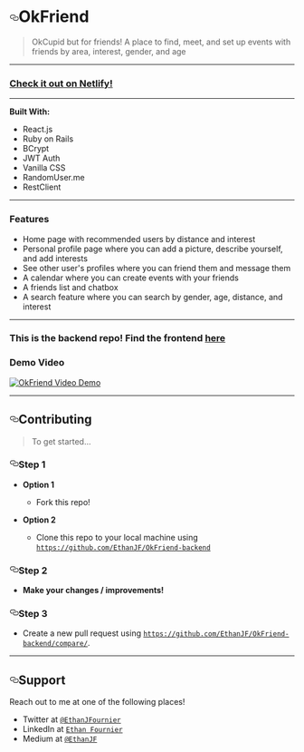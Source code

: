 <h1><a id="user-content-repository-title-goes-here" class="anchor" aria-hidden="true" href="#repository-title-goes-here"><svg class="octicon octicon-link" viewBox="0 0 16 16" version="1.1" width="16" height="16" aria-hidden="true"><path fill-rule="evenodd" d="M4 9h1v1H4c-1.5 0-3-1.69-3-3.5S2.55 3 4 3h4c1.45 0 3 1.69 3 3.5 0 1.41-.91 2.72-2 3.25V8.59c.58-.45 1-1.27 1-2.09C10 5.22 8.98 4 8 4H4c-.98 0-2 1.22-2 2.5S3 9 4 9zm9-3h-1v1h1c1 0 2 1.22 2 2.5S13.98 12 13 12H9c-.98 0-2-1.22-2-2.5 0-.83.42-1.64 1-2.09V6.25c-1.09.53-2 1.84-2 3.25C6 11.31 7.55 13 9 13h4c1.45 0 3-1.69 3-3.5S14.5 6 13 6z"></path></svg></a>OkFriend</h1>
<blockquote>
<p>OkCupid but for friends! A place to find, meet, and set up events with friends by area, interest, gender, and age</p>
</blockquote>
<hr></hr>
  <h3><a href="https://okfriend.netlify.app/" target="_blank" >Check it out on Netlify!</a></h3>
<hr></hr>
<p><strong>Built With:</strong></p>
<ul>
  <li>React.js</li>
  <li>Ruby on Rails</li>
  <li>BCrypt</li>
  <li>JWT Auth</li>
  <li>Vanilla CSS</li>
  <li>RandomUser.me</li>
  <li>RestClient</li>
</ul>
<hr>
</hr>
<h3>Features</h3>
<ul>
    <li>Home page with recommended users by distance and interest</li>
    <li>Personal profile page where you can add a picture, describe yourself, and add interests</li>
    <li>See other user's profiles where you can friend them and message them</li>
    <li>A calendar where you can create events with your friends</li>
    <li>A friends list and chatbox</li>
    <li>A search feature where you can search by gender, age, distance, and interest</li>
</ul>
<hr>
</hr>
<h3>This is the backend repo! Find the frontend <a href="https://github.com/EthanJF/OkFriend-frontend" target="_blank">here</a></h3>
</hr>
<h3>Demo Video</h3>
<a href="https://www.youtube.com/watch?v=2_kQhrBMee4" target="_blank"><img src="https://img.youtube.com/vi/2_kQhrBMee4/0.jpg" alt="OkFriend Video Demo"/>
</a>
<hr></hr>
<h2><a id="user-content-contributing" class="anchor" aria-hidden="true" href="#contributing"><svg class="octicon octicon-link" viewBox="0 0 16 16" version="1.1" width="16" height="16" aria-hidden="true"><path fill-rule="evenodd" d="M4 9h1v1H4c-1.5 0-3-1.69-3-3.5S2.55 3 4 3h4c1.45 0 3 1.69 3 3.5 0 1.41-.91 2.72-2 3.25V8.59c.58-.45 1-1.27 1-2.09C10 5.22 8.98 4 8 4H4c-.98 0-2 1.22-2 2.5S3 9 4 9zm9-3h-1v1h1c1 0 2 1.22 2 2.5S13.98 12 13 12H9c-.98 0-2-1.22-2-2.5 0-.83.42-1.64 1-2.09V6.25c-1.09.53-2 1.84-2 3.25C6 11.31 7.55 13 9 13h4c1.45 0 3-1.69 3-3.5S14.5 6 13 6z"></path></svg></a>Contributing</h2>
<blockquote>
<p>To get started...</p>
</blockquote>
<h3><a id="user-content-step-1" class="anchor" aria-hidden="true" href="#step-1"><svg class="octicon octicon-link" viewBox="0 0 16 16" version="1.1" width="16" height="16" aria-hidden="true"><path fill-rule="evenodd" d="M4 9h1v1H4c-1.5 0-3-1.69-3-3.5S2.55 3 4 3h4c1.45 0 3 1.69 3 3.5 0 1.41-.91 2.72-2 3.25V8.59c.58-.45 1-1.27 1-2.09C10 5.22 8.98 4 8 4H4c-.98 0-2 1.22-2 2.5S3 9 4 9zm9-3h-1v1h1c1 0 2 1.22 2 2.5S13.98 12 13 12H9c-.98 0-2-1.22-2-2.5 0-.83.42-1.64 1-2.09V6.25c-1.09.53-2 1.84-2 3.25C6 11.31 7.55 13 9 13h4c1.45 0 3-1.69 3-3.5S14.5 6 13 6z"></path></svg></a>Step 1</h3>
<ul>
<li>
<p><strong>Option 1</strong></p>
<ul>
<li> Fork this repo!</li>
</ul>
</li>
<li>
<p><strong>Option 2</strong></p>
<ul>
<li> Clone this repo to your local machine using <a href="https://github.com/EthanJF/OkFriend-backend"><code>https://github.com/EthanJF/OkFriend-backend</code></a></li>
</ul>
</li>
</ul>
<h3><a id="user-content-step-2" class="anchor" aria-hidden="true" href="#step-2"><svg class="octicon octicon-link" viewBox="0 0 16 16" version="1.1" width="16" height="16" aria-hidden="true"><path fill-rule="evenodd" d="M4 9h1v1H4c-1.5 0-3-1.69-3-3.5S2.55 3 4 3h4c1.45 0 3 1.69 3 3.5 0 1.41-.91 2.72-2 3.25V8.59c.58-.45 1-1.27 1-2.09C10 5.22 8.98 4 8 4H4c-.98 0-2 1.22-2 2.5S3 9 4 9zm9-3h-1v1h1c1 0 2 1.22 2 2.5S13.98 12 13 12H9c-.98 0-2-1.22-2-2.5 0-.83.42-1.64 1-2.09V6.25c-1.09.53-2 1.84-2 3.25C6 11.31 7.55 13 9 13h4c1.45 0 3-1.69 3-3.5S14.5 6 13 6z"></path></svg></a>Step 2</h3>
<ul>
<li><strong>Make your changes / improvements!</strong> </li>
</ul>
<h3><a id="user-content-step-3" class="anchor" aria-hidden="true" href="#step-3"><svg class="octicon octicon-link" viewBox="0 0 16 16" version="1.1" width="16" height="16" aria-hidden="true"><path fill-rule="evenodd" d="M4 9h1v1H4c-1.5 0-3-1.69-3-3.5S2.55 3 4 3h4c1.45 0 3 1.69 3 3.5 0 1.41-.91 2.72-2 3.25V8.59c.58-.45 1-1.27 1-2.09C10 5.22 8.98 4 8 4H4c-.98 0-2 1.22-2 2.5S3 9 4 9zm9-3h-1v1h1c1 0 2 1.22 2 2.5S13.98 12 13 12H9c-.98 0-2-1.22-2-2.5 0-.83.42-1.64 1-2.09V6.25c-1.09.53-2 1.84-2 3.25C6 11.31 7.55 13 9 13h4c1.45 0 3-1.69 3-3.5S14.5 6 13 6z"></path></svg></a>Step 3</h3>
<ul>
<li> Create a new pull request using <a href="https://github.com/EthanJF/OkFriend-backend/compare/"><code>https://github.com/EthanJF/OkFriend-backend/compare/</code></a>.</li>
</ul>
<hr>
</hr>
<h2><a id="user-content-support" class="anchor" aria-hidden="true" href="#support"><svg class="octicon octicon-link" viewBox="0 0 16 16" version="1.1" width="16" height="16" aria-hidden="true"><path fill-rule="evenodd" d="M4 9h1v1H4c-1.5 0-3-1.69-3-3.5S2.55 3 4 3h4c1.45 0 3 1.69 3 3.5 0 1.41-.91 2.72-2 3.25V8.59c.58-.45 1-1.27 1-2.09C10 5.22 8.98 4 8 4H4c-.98 0-2 1.22-2 2.5S3 9 4 9zm9-3h-1v1h1c1 0 2 1.22 2 2.5S13.98 12 13 12H9c-.98 0-2-1.22-2-2.5 0-.83.42-1.64 1-2.09V6.25c-1.09.53-2 1.84-2 3.25C6 11.31 7.55 13 9 13h4c1.45 0 3-1.69 3-3.5S14.5 6 13 6z"></path></svg></a>Support</h2>
<p>Reach out to me at one of the following places!</p>
<ul>
<li>Twitter at <a href="https://twitter.com/EthanJFournier"><code>@EthanJFournier</code></a></li>
<li>LinkedIn at <a href="https://www.linkedin.com/in/ethan-fournier-452268192/"><code>Ethan Fournier</code></a></li>
<li>Medium at <a href="http://medium.com/@EthanJF" rel="nofollow"><code>@EthanJF</code></a></li>
</ul>